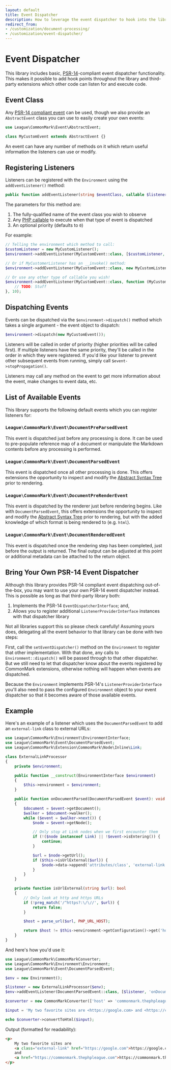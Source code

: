 ```yaml
---
layout: default
title: Event Dispatcher
description: How to leverage the event dispatcher to hook into the library
redirect_from:
- /customization/document-processing/
- /customization/event-dispatcher/
---
```


# Event Dispatcher

This library includes basic, [PSR-14](https://www.php-fig.org/psr/psr-14/)-compliant event dispatcher functionality.  This makes it possible to add hook points throughout the library and third-party extensions which other code can listen for and execute code.

## Event Class

Any [PSR-14 compliant event](https://www.php-fig.org/psr/psr-14/#events) can be used, though we also provide an `AbstractEvent` class you can use to easily create your own events:

```php
use League\CommonMark\Event\AbstractEvent;

class MyCustomEvent extends AbstractEvent {}
```

An event can have any number of methods on it which return useful information the listeners can use or modify.

## Registering Listeners

Listeners can be registered with the `Environment` using the `addEventListener()` method:

```php
public function addEventListener(string $eventClass, callable $listener, int $priority = 0)
```

The parameters for this method are:

1. The fully-qualified name of the event class you wish to observe
2. Any [PHP callable](https://www.php.net/manual/en/language.types.callable.php) to execute when that type of event is dispatched
3. An optional priority (defaults to `0`)

For example:

```php
// Telling the environment which method to call:
$customListener = new MyCustomListener();
$environment->addEventListener(MyCustomEvent::class, [$customListener, 'onDocumentParsed']);

// Or if MyCustomerListener has an __invoke() method:
$environment->addEventListener(MyCustomEvent::class, new MyCustomListener(), 10);

// Or use any other type of callable you wish!
$environment->addEventListener(MyCustomEvent::class, function (MyCustomEvent $event) {
    // TODO: Stuff
}, 10);
```

## Dispatching Events

Events can be dispatched via the `$environment->dispatch()` method which takes a single argument - the event object to dispatch:

```php
$environment->dispatch(new MyCustomEvent());
```

Listeners will be called in order of priority (higher priorities will be called first).  If multiple listeners have the same priority, they'll be called in the order in which they were registered.  If you'd like your listener to prevent other subsequent events from running, simply call `$event->stopPropagation()`.

Listeners may call any method on the event to get more information about the event, make changes to event data, etc.

## List of Available Events

This library supports the following default events which you can register listeners for:

### `League\CommonMark\Event\DocumentPreParsedEvent`

This event is dispatched just before any processing is done. It can be used to pre-populate reference map of a document or manipulate the Markdown contents before any processing is performed.

### `League\CommonMark\Event\DocumentParsedEvent`

This event is dispatched once all other processing is done.  This offers extensions the opportunity to inspect and modify the [Abstract Syntax Tree](/2.1/customization/abstract-syntax-tree/) prior to rendering.

### `League\CommonMark\Event\DocumentPreRenderEvent`

This event is dispatched by the renderer just before rendering begins.  Like with `DocumentParsedEvent`, this offers extensions the opportunity to inspect and modify the [Abstract Syntax Tree](/2.1/customization/abstract-syntax-tree/) prior to rendering, but with the added knowledge of which format is being rendered to (e.g. `html`).

### `League\CommonMark\Event\DocumentRenderedEvent`

This event is dispatched once the rendering step has been completed, just before the output is returned.  The final output can be adjusted at this point or additional metadata can be attached to the return object.

## Bring Your Own PSR-14 Event Dispatcher

Although this library provides PSR-14 compliant event dispatching out-of-the-box, you may want to use your own PSR-14 event dispatcher instead.  This is possible as long as that third-party library both:

 1. Implements the PSR-14 `EventDispatcherInterface`; and,
 2. Allows you to register additional `ListenerProviderInterface` instances with that dispatcher library

Not all libraries support this so please check carefully!  Assuming yours does, delegating all the event behavior to that library can be done with two steps:

First, call the `setEventDispatcher()` method on the `Environment` to register that other implementation.  With that done, any calls to `Environment::dispatch()` will be passed through to that other dispatcher.  But we still need to let that dispatcher know about the events registered by CommonMark extensions, otherwise nothing will happen when events are dispatched.

Because the `Environment` implements PSR-14's `ListenerProviderInterface` you'll also need to pass the configured `Environment` object to your event dispatcher so that it becomes aware of those available events.

## Example

Here's an example of a listener which uses the `DocumentParsedEvent` to add an `external-link` class to external URLs:

```php
use League\CommonMark\Environment\EnvironmentInterface;
use League\CommonMark\Event\DocumentParsedEvent;
use League\CommonMark\Extension\CommonMark\Node\Inline\Link;

class ExternalLinkProcessor
{
    private $environment;

    public function __construct(EnvironmentInterface $environment)
    {
        $this->environment = $environment;
    }

    public function onDocumentParsed(DocumentParsedEvent $event): void
    {
        $document = $event->getDocument();
        $walker = $document->walker();
        while ($event = $walker->next()) {
            $node = $event->getNode();

            // Only stop at Link nodes when we first encounter them
            if (!($node instanceof Link) || !$event->isEntering()) {
                continue;
            }

            $url = $node->getUrl();
            if ($this->isUrlExternal($url)) {
                $node->data->append('attributes/class', 'external-link');
            }
        }
    }

    private function isUrlExternal(string $url): bool
    {
        // Only look at http and https URLs
        if (!preg_match('/^https?:\/\//', $url)) {
            return false;
        }

        $host = parse_url($url, PHP_URL_HOST);

        return $host != $this->environment->getConfiguration()->get('host');
    }
}
```

And here's how you'd use it:

```php
use League\CommonMark\CommonMarkConverter;
use League\CommonMark\Environment\Environment;
use League\CommonMark\Event\DocumentParsedEvent;

$env = new Environment();

$listener = new ExternalLinkProcessor($env);
$env->addEventListener(DocumentParsedEvent::class, [$listener, 'onDocumentParsed']);

$converter = new CommonMarkConverter(['host' => 'commonmark.thephpleague.com'], $env);

$input = 'My two favorite sites are <https://google.com> and <https://commonmark.thephpleague.com>';

echo $converter->convertToHtml($input);
```

Output (formatted for readability):

```html
<p>
    My two favorite sites are
    <a class="external-link" href="https://google.com">https://google.com</a>
    and
    <a href="https://commonmark.thephpleague.com">https://commonmark.thephpleague.com</a>
</p>
```
